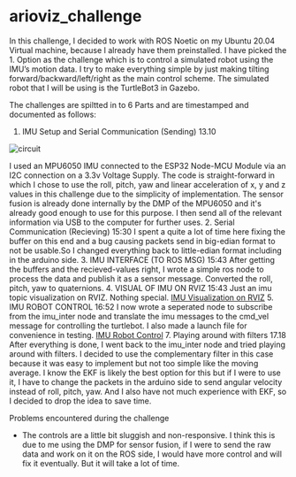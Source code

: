 # arioviz_challenge

In this challenge, I decided to work with ROS Noetic on my Ubuntu 20.04 Virtual machine, because I already have them preinstalled.
I have picked the 1. Option as the challenge which is to control a simulated robot using the IMU’s motion data. I try to make everything simple by just making tilting forward/backward/left/right as the main control scheme. The simulated robot that I will be using is the TurtleBot3 in Gazebo.

The challenges are spiltted in to 6 Parts and are timestamped and documented as follows:
1. IMU Setup and Serial Communication (Sending)  13.10
   
![circuit](https://github.com/user-attachments/assets/552b00c2-2950-4a6a-87cf-357aae57403b)

I used an MPU6050 IMU connected to the ESP32 Node-MCU Module via an I2C connection on a 3.3v Voltage Supply. The code is straight-forward in which I chose to use the roll, pitch, yaw and linear acceleration of x, y and z values in this challenge due to the simplicity of implementation. The sensor fusion is already done internally by the DMP of the MPU6050 and it's already good enough to use for this purpose. I then send all of the relevant information via USB to the computer for further uses.
2. Serial Communication (Recieving) 15:30
I spent a quite a lot of time here fixing the buffer on this end and a bug causing packets send in big-edian format to not be usable.So I changed everything back to little-edian format including in the arduino side.
3. IMU INTERFACE (TO ROS MSG) 15:43
After getting the buffers and the recieved-values right, I wrote a simple ros node to process the data and publish it as a sensor message. Converted the roll, pitch, yaw to quaternions.
4. VISUAL OF IMU ON RVIZ 15:43
Just an imu topic visualization on RVIZ. Nothing special.
[IMU Visualization on RVIZ](https://www.youtube.com/watch?v=nJXcbCenSyE&feature=youtu.be)
5. IMU ROBOT CONTROL 16:52
I now wrote a seperated node to subscribe from the imu_inter node and translate the imu messages to the cmd_vel message for controlling the turtlebot. I also made a launch file for convenience in testing.
[IMU Robot Control](https://www.youtube.com/watch?v=q_BjnuRnBN0&ab_channel=zaldraxiz)
7. Playing around with filters 17.18
After everything is done, I went back to the imu_inter node and tried playing around with filters. I decided to use the complementary filter in this case because it was easy to implement but not too simple like the moving average. I know the EKF is likely the best option for this but if I were to use it, I have to change the packets in the arduino side to send angular velocity instead of roll, pitch, yaw. And I also have not much experience with EKF, so I decided to drop the idea to save time.

Problems encountered during the challenge
* The controls are a little bit sluggish and non-responsive. I think this is due to me using the DMP for sensor fusion, if I were to send the raw data and work on it on the ROS side, I would have more control and will fix it eventually. But it will take a lot of time.
